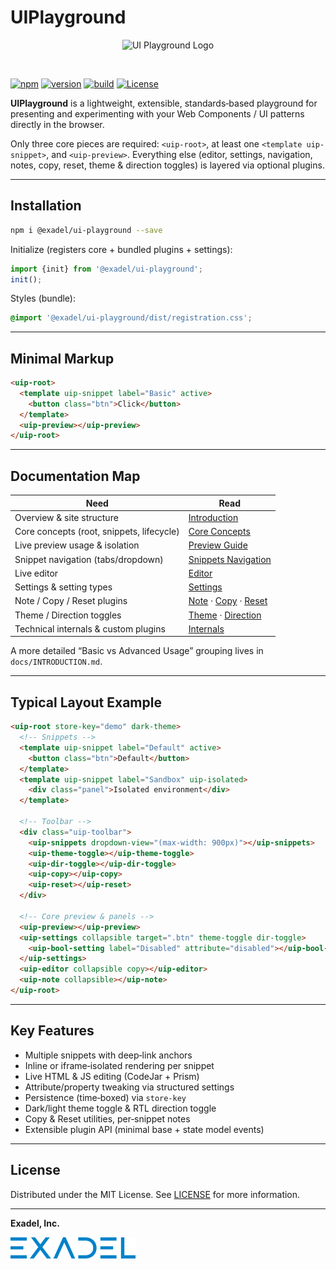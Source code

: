 # UIPlayground

<p align="center">
  <img width="150" height="150" src="https://github.com/exadel-inc/ui-playground/blob/main/docs/images/uip-logo.png?raw=true" alt="UI Playground Logo">
</p>

<br/>

[![npm](https://img.shields.io/npm/v/@exadel/ui-playground?style=for-the-badge)](https://www.npmjs.com/package/@exadel/ui-playground)
[![version](https://img.shields.io/github/package-json/v/exadel-inc/ui-playground?style=for-the-badge)](https://github.com/exadel-inc/ui-playground/releases/latest)
[![build](https://img.shields.io/github/actions/workflow/status/exadel-inc/ui-playground/lint.yml?style=for-the-badge)](https://github.com/exadel-inc/ui-playground/actions/workflows/lint.yml)
[![License](https://img.shields.io/badge/license-MIT-green.svg?style=for-the-badge)](./README.md)

**UIPlayground** is a lightweight, extensible, standards‑based playground for presenting and experimenting with your Web Components / UI patterns directly in the browser.

Only three core pieces are required: `<uip-root>`, at least one `<template uip-snippet>`, and `<uip-preview>`. Everything else (editor, settings, navigation, notes, copy, reset, theme & direction toggles) is layered via optional plugins.

---
## Installation
```bash
npm i @exadel/ui-playground --save
```
Initialize (registers core + bundled plugins + settings):
```ts
import {init} from '@exadel/ui-playground';
init();
```
Styles (bundle):
```css
@import '@exadel/ui-playground/dist/registration.css';
```

---
## Minimal Markup
```html
<uip-root>
  <template uip-snippet label="Basic" active>
    <button class="btn">Click</button>
  </template>
  <uip-preview></uip-preview>
</uip-root>
```

---
## Documentation Map
| Need | Read |
|------|------|
| Overview & site structure | [Introduction](docs/INTRODUCTION.md) |
| Core concepts (root, snippets, lifecycle) | [Core Concepts](src/core/README.md) |
| Live preview usage & isolation | [Preview Guide](src/core/preview/README.md) |
| Snippet navigation (tabs/dropdown) | [Snippets Navigation](src/plugins/snippets/README.md) |
| Live editor | [Editor](src/plugins/editor/README.md) |
| Settings & setting types | [Settings](src/plugins/settings/README.md) |
| Note / Copy / Reset plugins | [Note](src/plugins/note/README.md) · [Copy](src/plugins/copy/README.md) · [Reset](src/plugins/reset/README.md) |
| Theme / Direction toggles | [Theme](src/plugins/theme/README.md) · [Direction](src/plugins/direction/README.md) |
| Technical internals & custom plugins | [Internals](src/core/base/README.md#technical-internals) |

A more detailed “Basic vs Advanced Usage” grouping lives in `docs/INTRODUCTION.md`.

---
## Typical Layout Example
```html
<uip-root store-key="demo" dark-theme>
  <!-- Snippets -->
  <template uip-snippet label="Default" active>
    <button class="btn">Default</button>
  </template>
  <template uip-snippet label="Sandbox" uip-isolated>
    <div class="panel">Isolated environment</div>
  </template>

  <!-- Toolbar -->
  <div class="uip-toolbar">
    <uip-snippets dropdown-view="(max-width: 900px)"></uip-snippets>
    <uip-theme-toggle></uip-theme-toggle>
    <uip-dir-toggle></uip-dir-toggle>
    <uip-copy></uip-copy>
    <uip-reset></uip-reset>
  </div>

  <!-- Core preview & panels -->
  <uip-preview></uip-preview>
  <uip-settings collapsible target=".btn" theme-toggle dir-toggle>
    <uip-bool-setting label="Disabled" attribute="disabled"></uip-bool-setting>
  </uip-settings>
  <uip-editor collapsible copy></uip-editor>
  <uip-note collapsible></uip-note>
</uip-root>
```

---
## Key Features
- Multiple snippets with deep‑link anchors
- Inline or iframe‑isolated rendering per snippet
- Live HTML & JS editing (CodeJar + Prism)
- Attribute/property tweaking via structured settings
- Persistence (time‑boxed) via `store-key`
- Dark/light theme toggle & RTL direction toggle
- Copy & Reset utilities, per‑snippet notes
- Extensible plugin API (minimal base + state model events)

---

## License

Distributed under the MIT License. See [LICENSE](https://github.com/exadel-inc/ui-playground/blob/HEAD/CLA.md)
for more information.

---

**Exadel, Inc.**

[![](docs/images/exadel-logo.png)](https://exadel.com)
